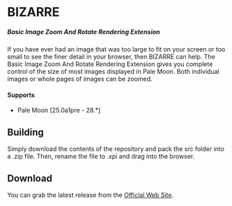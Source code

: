 # BIZARRE
##### Basic Image Zoom And Rotate Rendering Extension

If you have ever had an image that was too large to fit on your screen or too small to see the finer detail in your browser, then BIZARRE can help. The Basic Image Zoom And Rotate Rendering Extension gives you complete control of the size of most images displayed in Pale Moon. Both individual images or whole pages of images can be zoomed.

#### Supports
 * Pale Moon [25.0a1pre - 28.*]

## Building
Simply download the contents of the repository and pack the src folder into a .zip file. Then, rename the file to .xpi and drag into the browser.

## Download
You can grab the latest release from the [Official Web Site](//realityripple.com/Software/Mozilla-Extensions/BIZARRE/).

